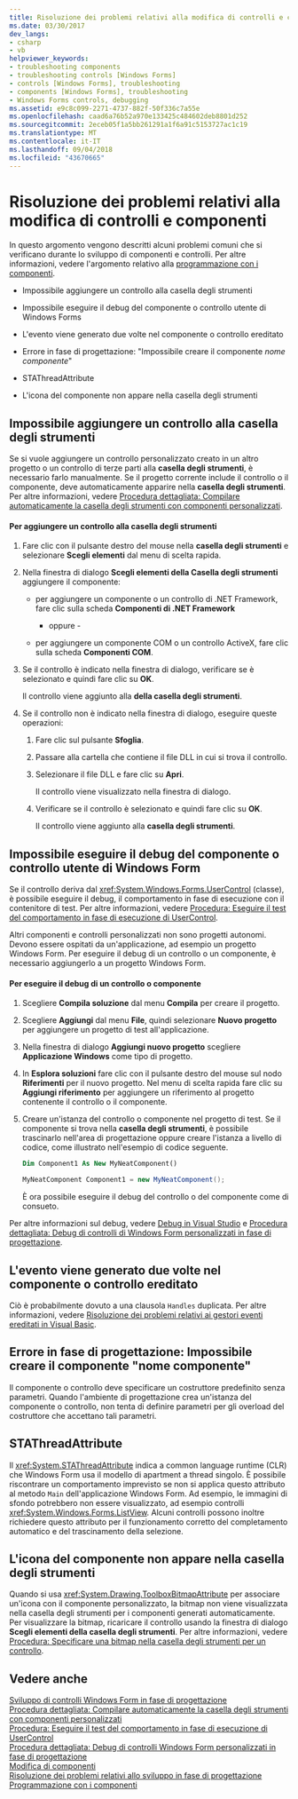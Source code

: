 ```yaml
---
title: Risoluzione dei problemi relativi alla modifica di controlli e componenti
ms.date: 03/30/2017
dev_langs:
- csharp
- vb
helpviewer_keywords:
- troubleshooting components
- troubleshooting controls [Windows Forms]
- controls [Windows Forms], troubleshooting
- components [Windows Forms], troubleshooting
- Windows Forms controls, debugging
ms.assetid: e9c8c099-2271-4737-882f-50f336c7a55e
ms.openlocfilehash: caad6a76b52a970e133425c484602deb8801d252
ms.sourcegitcommit: 2eceb05f1a5bb261291a1f6a91c5153727ac1c19
ms.translationtype: MT
ms.contentlocale: it-IT
ms.lasthandoff: 09/04/2018
ms.locfileid: "43670665"
---
```

# <a name="troubleshooting-control-and-component-authoring"></a>Risoluzione dei problemi relativi alla modifica di controlli e componenti
In questo argomento vengono descritti alcuni problemi comuni che si verificano durante lo sviluppo di componenti e controlli. Per altre informazioni, vedere l'argomento relativo alla [programmazione con i componenti](https://msdn.microsoft.com/library/d4d4fcb4-e0b8-46b3-b679-7ee0026eb9e3).  
  
-   Impossibile aggiungere un controllo alla casella degli strumenti  
  
-   Impossibile eseguire il debug del componente o controllo utente di Windows Forms  
  
-   L'evento viene generato due volte nel componente o controllo ereditato  
  
-   Errore in fase di progettazione: "Impossibile creare il componente *nome componente*"  
  
-   STAThreadAttribute  
  
-   L'icona del componente non appare nella casella degli strumenti  
  
## <a name="cannot-add-control-to-toolbox"></a>Impossibile aggiungere un controllo alla casella degli strumenti  
 Se si vuole aggiungere un controllo personalizzato creato in un altro progetto o un controllo di terze parti alla **casella degli strumenti**, è necessario farlo manualmente. Se il progetto corrente include il controllo o il componente, deve automaticamente apparire nella **casella degli strumenti**. Per altre informazioni, vedere [Procedura dettagliata: Compilare automaticamente la casella degli strumenti con componenti personalizzati](../../../../docs/framework/winforms/controls/walkthrough-automatically-populating-the-toolbox-with-custom-components.md).  
  
#### <a name="to-add-a-control-to-the-toolbox"></a>Per aggiungere un controllo alla casella degli strumenti  
  
1.  Fare clic con il pulsante destro del mouse nella **casella degli strumenti** e selezionare **Scegli elementi** dal menu di scelta rapida.  
  
2.  Nella finestra di dialogo **Scegli elementi della Casella degli strumenti** aggiungere il componente:  
  
    -   per aggiungere un componente o un controllo di .NET Framework, fare clic sulla scheda **Componenti di .NET Framework**  
  
         - oppure -  
  
    -   per aggiungere un componente COM o un controllo ActiveX, fare clic sulla scheda **Componenti COM**.  
  
3.  Se il controllo è indicato nella finestra di dialogo, verificare se è selezionato e quindi fare clic su **OK**.  
  
     Il controllo viene aggiunto alla **della casella degli strumenti**.  
  
4.  Se il controllo non è indicato nella finestra di dialogo, eseguire queste operazioni:  
  
    1.  Fare clic sul pulsante **Sfoglia**.  
  
    2.  Passare alla cartella che contiene il file DLL in cui si trova il controllo.  
  
    3.  Selezionare il file DLL e fare clic su **Apri**.  
  
         Il controllo viene visualizzato nella finestra di dialogo.  
  
    4.  Verificare se il controllo è selezionato e quindi fare clic su **OK**.  
  
         Il controllo viene aggiunto alla **casella degli strumenti**.  
  
## <a name="cannot-debug-the-windows-forms-user-control-or-component"></a>Impossibile eseguire il debug del componente o controllo utente di Windows Form  
 Se il controllo deriva dal <xref:System.Windows.Forms.UserControl> (classe), è possibile eseguire il debug, il comportamento in fase di esecuzione con il contenitore di test. Per altre informazioni, vedere [Procedura: Eseguire il test del comportamento in fase di esecuzione di UserControl](../../../../docs/framework/winforms/controls/how-to-test-the-run-time-behavior-of-a-usercontrol.md).  
  
 Altri componenti e controlli personalizzati non sono progetti autonomi. Devono essere ospitati da un'applicazione, ad esempio un progetto Windows Form. Per eseguire il debug di un controllo o un componente, è necessario aggiungerlo a un progetto Windows Form.  
  
#### <a name="to-debug-a-control-or-component"></a>Per eseguire il debug di un controllo o componente  
  
1.  Scegliere **Compila soluzione** dal menu **Compila** per creare il progetto.  
  
2.  Scegliere **Aggiungi** dal menu **File**, quindi selezionare **Nuovo progetto** per aggiungere un progetto di test all'applicazione.  
  
3.  Nella finestra di dialogo **Aggiungi nuovo progetto** scegliere **Applicazione Windows** come tipo di progetto.  
  
4.  In **Esplora soluzioni** fare clic con il pulsante destro del mouse sul nodo **Riferimenti** per il nuovo progetto. Nel menu di scelta rapida fare clic su **Aggiungi riferimento** per aggiungere un riferimento al progetto contenente il controllo o il componente.  
  
5.  Creare un'istanza del controllo o componente nel progetto di test. Se il componente si trova nella **casella degli strumenti**, è possibile trascinarlo nell'area di progettazione oppure creare l'istanza a livello di codice, come illustrato nell'esempio di codice seguente.  
  
    ```vb  
    Dim Component1 As New MyNeatComponent()  
    ```  
  
    ```csharp  
    MyNeatComponent Component1 = new MyNeatComponent();  
    ```  
  
     È ora possibile eseguire il debug del controllo o del componente come di consueto.  
  
 Per altre informazioni sul debug, vedere [Debug in Visual Studio](/visualstudio/debugger/debugging-in-visual-studio) e [Procedura dettagliata: Debug di controlli di Windows Form personalizzati in fase di progettazione](../../../../docs/framework/winforms/controls/walkthrough-debugging-custom-windows-forms-controls-at-design-time.md).  
  
## <a name="event-is-raised-twice-in-inherited-control-or-component"></a>L'evento viene generato due volte nel componente o controllo ereditato  
 Ciò è probabilmente dovuto a una clausola `Handles` duplicata. Per altre informazioni, vedere [Risoluzione dei problemi relativi ai gestori eventi ereditati in Visual Basic](~/docs/visual-basic/programming-guide/language-features/events/troubleshooting-inherited-event-handlers.md).  
  
## <a name="design-time-error-failed-to-create-component-component-name"></a>Errore in fase di progettazione: Impossibile creare il componente "nome componente"  
 Il componente o controllo deve specificare un costruttore predefinito senza parametri. Quando l'ambiente di progettazione crea un'istanza del componente o controllo, non tenta di definire parametri per gli overload del costruttore che accettano tali parametri.  
  
## <a name="stathreadattribute"></a>STAThreadAttribute  
 Il <xref:System.STAThreadAttribute> indica a common language runtime (CLR) che Windows Form usa il modello di apartment a thread singolo. È possibile riscontrare un comportamento imprevisto se non si applica questo attributo al metodo `Main` dell'applicazione Windows Form. Ad esempio, le immagini di sfondo potrebbero non essere visualizzato, ad esempio controlli <xref:System.Windows.Forms.ListView>. Alcuni controlli possono inoltre richiedere questo attributo per il funzionamento corretto del completamento automatico e del trascinamento della selezione.  
  
## <a name="component-icon-does-not-appear-in-toolbox"></a>L'icona del componente non appare nella casella degli strumenti  
 Quando si usa <xref:System.Drawing.ToolboxBitmapAttribute> per associare un'icona con il componente personalizzato, la bitmap non viene visualizzata nella casella degli strumenti per i componenti generati automaticamente. Per visualizzare la bitmap, ricaricare il controllo usando la finestra di dialogo **Scegli elementi della casella degli strumenti**. Per altre informazioni, vedere [Procedura: Specificare una bitmap nella casella degli strumenti per un controllo](../../../../docs/framework/winforms/controls/how-to-provide-a-toolbox-bitmap-for-a-control.md).  
  
## <a name="see-also"></a>Vedere anche  
 [Sviluppo di controlli Windows Form in fase di progettazione](../../../../docs/framework/winforms/controls/developing-windows-forms-controls-at-design-time.md)  
 [Procedura dettagliata: Compilare automaticamente la casella degli strumenti con componenti personalizzati](../../../../docs/framework/winforms/controls/walkthrough-automatically-populating-the-toolbox-with-custom-components.md)  
 [Procedura: Eseguire il test del comportamento in fase di esecuzione di UserControl](../../../../docs/framework/winforms/controls/how-to-test-the-run-time-behavior-of-a-usercontrol.md)  
 [Procedura dettagliata: Debug di controlli Windows Form personalizzati in fase di progettazione](../../../../docs/framework/winforms/controls/walkthrough-debugging-custom-windows-forms-controls-at-design-time.md)  
 [Modifica di componenti](https://msdn.microsoft.com/library/4a5a5e49-0378-4a31-83bc-24da0f1a727d)  
 [Risoluzione dei problemi relativi allo sviluppo in fase di progettazione](https://msdn.microsoft.com/library/e048d08e-fa7c-4be8-b238-4abaa199a0a6)  
 [Programmazione con i componenti](https://msdn.microsoft.com/library/d4d4fcb4-e0b8-46b3-b679-7ee0026eb9e3)
